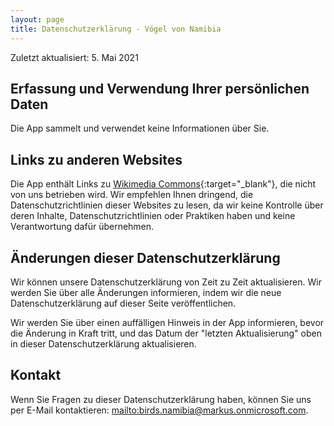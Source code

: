 ```yaml
---
layout: page
title: Datenschutzerklärung - Vögel von Namibia
---
```


Zuletzt aktualisiert: 5. Mai 2021

## Erfassung und Verwendung Ihrer persönlichen Daten

Die App sammelt und verwendet keine Informationen über Sie.

## Links zu anderen Websites

Die App enthält Links zu [Wikimedia Commons](https://commons.wikimedia.org/){:target="_blank"}, die nicht von uns betrieben wird. Wir empfehlen Ihnen dringend, die Datenschutzrichtlinien dieser Websites zu lesen, da wir keine Kontrolle über deren Inhalte, Datenschutzrichtlinien oder Praktiken haben und keine Verantwortung dafür übernehmen.

## Änderungen dieser Datenschutzerklärung

Wir können unsere Datenschutzerklärung von Zeit zu Zeit aktualisieren. Wir werden Sie über alle Änderungen informieren, indem wir die neue Datenschutzerklärung auf dieser Seite veröffentlichen.

Wir werden Sie über einen auffälligen Hinweis in der App informieren, bevor die Änderung in Kraft tritt, und das Datum der "letzten Aktualisierung" oben in dieser Datenschutzerklärung aktualisieren.

## Kontakt

Wenn Sie Fragen zu dieser Datenschutzerklärung haben, können Sie uns per E-Mail kontaktieren: <mailto:birds.namibia@markus.onmicrosoft.com>.

